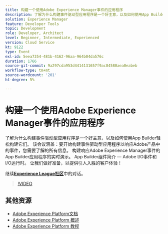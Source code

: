 ```yaml
---
title: 构建一个使用Adobe Experience Manager事件的应用程序
description: 了解为什么构建事件驱动型应用程序是一个好主意，以及如何使用App Builder轻松构建它们。 本课程涵盖 — 您需要了解的所有信息，以便开始构建事件驱动型应用程序，并对Adobe产品中的事件做出响应。 构建响应Adobe Experience Manager事件的App Builder应用程序的实时演示。 App Builder组件简介 — Adobe I/O事件和I/O运行时。 让我们做好准备，以提供引人入胜的客户体验！
solution: Experience Manager
feature: Developer Tools
topic: Development
role: Developer, Architect
level: Beginner, Intermediate, Experienced
version: Cloud Service
kt: 9122
type: Event
exl-id: 5eea7354-481b-4162-96aa-964b04da576c
duration: 1766
source-git-commit: 9a297cda953d4414131657f9ac84580aea0eabeb
workflow-type: tm+mt
source-wordcount: '201'
ht-degree: 5%

---
```


# 构建一个使用Adobe Experience Manager事件的应用程序

了解为什么构建事件驱动型应用程序是一个好主意，以及如何使用App Builder轻松构建它们。 该会议涵盖：要开始构建事件驱动型应用程序以响应Adobe产品中的事件，您需要了解的所有信息。 构建响应Adobe Experience Manager事件的App Builder应用程序的实时演示。 App Builder组件简介 — Adobe I/O事件和I/O运行时。 让我们做好准备，以提供引人入胜的客户体验！

继续&#x200B;**[Experience League社区](https://adobe.ly/3ipjs8p)**&#x200B;中的对话。

>[!VIDEO](https://video.tv.adobe.com/v/337566/?quality=12&learn=on&hidetitle=true)

## 其他资源

- [Adobe Experience Platform文档](https://experienceleague.adobe.com/docs/experience-platform.html)
- [Adobe Experience Platform 概述](https://experienceleague.adobe.com/docs/experience-platform/landing/home.html?lang=zh-Hans)
- [Adobe Experience Platform 教程](https://experienceleague.adobe.com/docs/platform-learn/tutorials/overview.html?lang=en)

